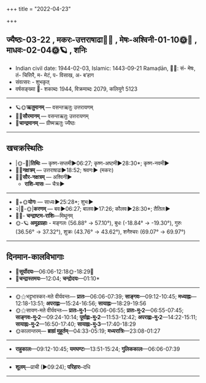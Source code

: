 +++
title = "2022-04-23"

+++
## ज्यैष्ठः-03-22  ,  मकरः-उत्तराषाढा🌛🌌  ,  मेषः-अश्विनी-01-10🌞🌌  ,  माधवः-02-04🌞🪐  ,  शनिः
- Indian civil date: 1944-02-03, Islamic: 1443-09-21 Ramaḍān, 🌌🌞: सं- मेषः, तं- चित्तिरै, म- मेटं, प- विसाख, अ- ब’हाग
- संवत्सरः - शुभकृत्
- वर्षसङ्ख्या 🌛- शकाब्दः 1944, विक्रमाब्दः 2079, कलियुगे 5123
___________________
- 🪐🌞**ऋतुमानम्** — वसन्तऋतुः उत्तरायणम्
- 🌌🌞**सौरमानम्** — वसन्तऋतुः उत्तरायणम्
- 🌛**चान्द्रमानम्** — ग्रीष्मऋतुः ज्यैष्ठः
___________________


## खचक्रस्थितिः
- |🌞-🌛|**तिथिः** — कृष्ण-सप्तमी►06:27; कृष्ण-अष्टमी►28:30*; कृष्ण-नवमी►  
- 🌌🌛**नक्षत्रम्** — उत्तराषाढा►18:52; श्रवणः► (मकरः)  
- 🌌🌞**सौर-नक्षत्रम्** — अश्विनी►  
  - **राशि-मासः** — चैत्रः► 
___________________
- 🌛+🌞**योगः** — साध्यः►25:28*; शुभः►  
- २|🌛-🌞|**करणम्** — बवः►06:27; बालवः►17:26; कौलवः►28:30*; तैतिलः►  
- 🌌🌛- **चन्द्राष्टम-राशिः**—मिथुनम्  
- 🌞-🪐 **अमूढग्रहाः** - मङ्गलः (56.88° → 57.10°), बुधः (-18.84° → -19.30°), गुरुः (36.56° → 37.32°), शुक्रः (43.76° → 43.62°), शनैश्चरः (69.07° → 69.97°)
___________________


## दिनमान-कालविभागाः
- 🌅**सूर्योदयः**—06:06-12:18🌞️-18:29🌇  
- 🌛**चन्द्रास्तमयः**—12:04; **चन्द्रोदयः**—01:10*  
___________________
- 🌞⚝भट्टभास्कर-मते वीर्यवन्तः— **प्रातः**—06:06-07:39; **साङ्गवः**—09:12-10:45; **मध्याह्नः**—12:18-13:51; **अपराह्णः**—15:24-16:56; **सायाह्नः**—18:29-19:56  
- 🌞⚝सायण-मते वीर्यवन्तः— **प्रातः-मु॰1**—06:06-06:55; **प्रातः-मु॰2**—06:55-07:45; **साङ्गवः-मु॰2**—09:24-10:14; **पूर्वाह्णः-मु॰2**—11:53-12:42; **अपराह्णः-मु॰2**—14:22-15:11; **सायाह्नः-मु॰2**—16:50-17:40; **सायाह्नः-मु॰3**—17:40-18:29  
- 🌞कालान्तरम्— **ब्राह्मं मुहूर्तम्**—04:33-05:19; **मध्यरात्रिः**—23:08-01:27  
___________________
- **राहुकालः**—09:12-10:45; **यमघण्टः**—13:51-15:24; **गुलिककालः**—06:06-07:39  
___________________
- **शूलम्**—प्राची (►09:24); **परिहारः**–दधि  
___________________
